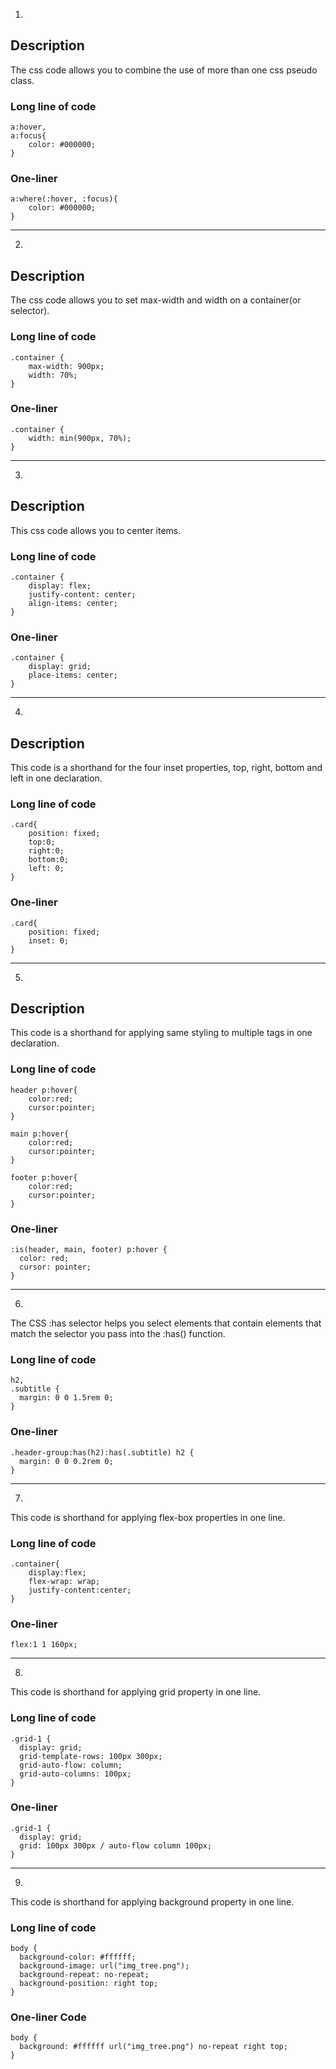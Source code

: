 1.

## Description

The css code allows you to combine the use of more than one css pseudo class.

### Long line of code

```
a:hover,
a:focus{
    color: #000000;
}
```

### One-liner

```
a:where(:hover, :focus){
    color: #000000;
}
```

---

2.

## Description

The css code allows you to set max-width and width on a container(or selector).

### Long line of code

```
.container {
    max-width: 900px;
    width: 70%;
}
```

### One-liner

```
.container {
    width: min(900px, 70%);
}
```

---

3.

## Description

This css code allows you to center items.

### Long line of code

```
.container {
    display: flex;
    justify-content: center;
    align-items: center;
}
```

### One-liner

```
.container {
    display: grid;
    place-items: center;
}
```

---

4.

## Description

This code is a shorthand for the four inset properties, top, right, bottom and left in one declaration.

### Long line of code

```
.card{
    position: fixed;
    top:0;
    right:0;
    bottom:0;
    left: 0;
}
```

### One-liner

```
.card{
    position: fixed;
    inset: 0;
}
```

---

5.

## Description

This code is a shorthand for applying same styling to multiple tags in one declaration.

### Long line of code

```
header p:hover{
    color:red;
    cursor:pointer;
}

main p:hover{
    color:red;
    cursor:pointer;
}

footer p:hover{
    color:red;
    cursor:pointer;
}
```

### One-liner

```
:is(header, main, footer) p:hover {
  color: red;
  cursor: pointer;
}
```

---

6.

The CSS :has selector helps you select elements that contain elements that match the selector you pass into the :has() function.

### Long line of code

```
h2,
.subtitle {
  margin: 0 0 1.5rem 0;
}
```

### One-liner

```
.header-group:has(h2):has(.subtitle) h2 {
  margin: 0 0 0.2rem 0;
}
```

---

7.

This code is shorthand for applying flex-box properties in one line.

### Long line of code

```
.container{
    display:flex;
    flex-wrap: wrap;
    justify-content:center;
}
```

### One-liner

```
flex:1 1 160px;

```

---

8.

This code is shorthand for applying grid property in one line.

### Long line of code

```
.grid-1 {
  display: grid;
  grid-template-rows: 100px 300px;
  grid-auto-flow: column;
  grid-auto-columns: 100px;
}
```

### One-liner

```
.grid-1 {
  display: grid;
  grid: 100px 300px / auto-flow column 100px;
}
```

---

9.
This code is shorthand for applying background property in one line.

### Long line of code

```
body {
  background-color: #ffffff;
  background-image: url("img_tree.png");
  background-repeat: no-repeat;
  background-position: right top;
}

```

### One-liner Code

```
body {
  background: #ffffff url("img_tree.png") no-repeat right top;
}

```